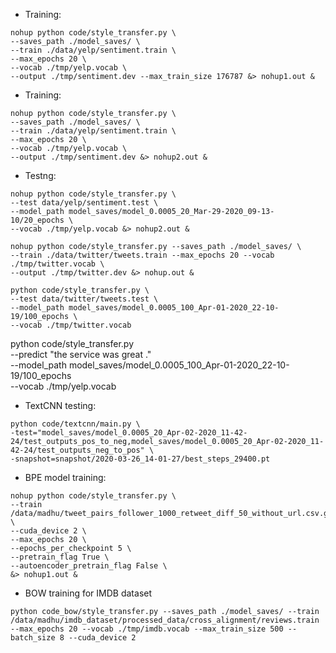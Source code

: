* Training:
```
nohup python code/style_transfer.py \
--saves_path ./model_saves/ \
--train ./data/yelp/sentiment.train \
--max_epochs 20 \
--vocab ./tmp/yelp.vocab \
--output ./tmp/sentiment.dev --max_train_size 176787 &> nohup1.out &
```


* Training:
```
nohup python code/style_transfer.py \
--saves_path ./model_saves/ \
--train ./data/yelp/sentiment.train \
--max_epochs 20 \
--vocab ./tmp/yelp.vocab \
--output ./tmp/sentiment.dev &> nohup2.out &
```

* Testng:
```
nohup python code/style_transfer.py \
--test data/yelp/sentiment.test \
--model_path model_saves/model_0.0005_20_Mar-29-2020_09-13-10/20_epochs \
--vocab ./tmp/yelp.vocab &> nohup2.out &
```

```
nohup python code/style_transfer.py --saves_path ./model_saves/ \
--train ./data/twitter/tweets.train --max_epochs 20 --vocab ./tmp/twitter.vocab \
--output ./tmp/twitter.dev &> nohup.out &
```

```
python code/style_transfer.py \
--test data/twitter/tweets.test \
--model_path model_saves/model_0.0005_100_Apr-01-2020_22-10-19/100_epochs \
--vocab ./tmp/twitter.vocab 
```

python code/style_transfer.py \
--predict "the service was great ." \
--model_path model_saves/model_0.0005_100_Apr-01-2020_22-10-19/100_epochs \
--vocab ./tmp/yelp.vocab

* TextCNN testing:
```
python code/textcnn/main.py \
-test="model_saves/model_0.0005_20_Apr-02-2020_11-42-24/test_outputs_pos_to_neg,model_saves/model_0.0005_20_Apr-02-2020_11-42-24/test_outputs_neg_to_pos" \
-snapshot=snapshot/2020-03-26_14-01-27/best_steps_29400.pt
```

* BPE model training:
```
nohup python code/style_transfer.py \
--train /data/madhu/tweet_pairs_follower_1000_retweet_diff_50_without_url.csv.gz \
--cuda_device 2 \
--max_epochs 20 \
--epochs_per_checkpoint 5 \
--pretrain_flag True \
--autoencoder_pretrain_flag False \
&> nohup1.out &
```


* BOW training for IMDB dataset
```
python code_bow/style_transfer.py --saves_path ./model_saves/ --train /data/madhu/imdb_dataset/processed_data/cross_alignment/reviews.train --max_epochs 20 --vocab ./tmp/imdb.vocab --max_train_size 500 --batch_size 8 --cuda_device 2
```
